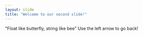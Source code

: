 ```yaml
---
layout: slide
title: "Welcome to our second slide!"
---
```

"Float like butterfly, string like bee"
Use the left arrow to go back!
